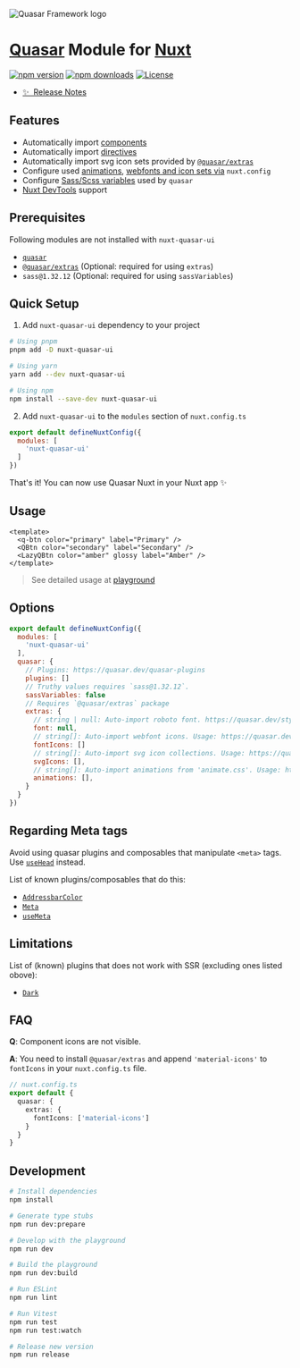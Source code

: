![Quasar Framework logo](https://cdn.quasar.dev/logo-v2/header.png)

# [Quasar](https://quasar.dev/) Module for [Nuxt](https://nuxt.com/)

[![npm version][npm-version-src]][npm-version-href]
[![npm downloads][npm-downloads-src]][npm-downloads-href]
[![License][license-src]][license-href]

- [✨ &nbsp;Release Notes](/CHANGELOG.md)
<!-- - [📖 &nbsp;Documentation](https://example.com) -->

## Features

- Automatically import [components](https://quasar.dev/vue-components)
- Automatically import [directives](https://quasar.dev/vue-directives)
- Automatically import svg icon sets provided by [`@quasar/extras`](https://github.com/quasarframework/quasar/tree/dev/extras)
- Configure used [animations](https://animate.style/), [webfonts and icon sets via](https://github.com/quasarframework/quasar/tree/dev/extras) `nuxt.config`
- Configure [Sass/Scss variables](https://quasar.dev/style/sass-scss-variables) used by `quasar`
- [Nuxt DevTools](https://devtools.nuxtjs.org/) support

## Prerequisites

Following modules are not installed with `nuxt-quasar-ui`

- [`quasar`](https://quasar.dev/)
- [`@quasar/extras`](https://github.com/quasarframework/quasar/tree/dev/extras) (Optional: required for using `extras`)
- `sass@1.32.12` (Optional: required for using `sassVariables`)

## Quick Setup

1. Add `nuxt-quasar-ui` dependency to your project

```bash
# Using pnpm
pnpm add -D nuxt-quasar-ui

# Using yarn
yarn add --dev nuxt-quasar-ui

# Using npm
npm install --save-dev nuxt-quasar-ui
```

2. Add `nuxt-quasar-ui` to the `modules` section of `nuxt.config.ts`

```js
export default defineNuxtConfig({
  modules: [
    'nuxt-quasar-ui'
  ]
})
```

That's it! You can now use Quasar Nuxt in your Nuxt app ✨

## Usage

```vue
<template>
  <q-btn color="primary" label="Primary" />
  <QBtn color="secondary" label="Secondary" />
  <LazyQBtn color="amber" glossy label="Amber" />
</template>
```

> See detailed usage at [playground](https://github.com/Maiquu/nuxt-quasar/tree/main/playground)

## Options

```js
export default defineNuxtConfig({
  modules: [
    'nuxt-quasar-ui'
  ],
  quasar: {
    // Plugins: https://quasar.dev/quasar-plugins
    plugins: []
    // Truthy values requires `sass@1.32.12`.
    sassVariables: false
    // Requires `@quasar/extras` package
    extras: {
      // string | null: Auto-import roboto font. https://quasar.dev/style/typography#default-font
      font: null,
      // string[]: Auto-import webfont icons. Usage: https://quasar.dev/vue-components/icon#webfont-usage
      fontIcons: []
      // string[]: Auto-import svg icon collections. Usage: https://quasar.dev/vue-components/icon#svg-usage
      svgIcons: [],
      // string[]: Auto-import animations from 'animate.css'. Usage: https://quasar.dev/options/animations#usage  
      animations: [],
    }
  }
})
```
## Regarding Meta tags
Avoid using quasar plugins and composables that manipulate `<meta>` tags.
Use [`useHead`](https://nuxt.com/docs/api/composables/use-head) instead.

List of known plugins/composables that do this:
- [`AddressbarColor`](https://quasar.dev/quasar-plugins/addressbar-color)
- [`Meta`](https://quasar.dev/quasar-plugins/meta)
- [`useMeta`](https://quasar.dev/vue-composables/use-meta)

## Limitations
List of (known) plugins that does not work with SSR (excluding ones listed obove):
- [`Dark`](https://quasar.dev/quasar-plugins/dark)

## FAQ
**Q**: Component icons are not visible.

**A**: You need to install `@quasar/extras` and append `'material-icons'` to `fontIcons` in your `nuxt.config.ts` file.

```ts 
// nuxt.config.ts
export default {
  quasar: {
    extras: {
      fontIcons: ['material-icons']
    }
  }
}

```

## Development

```bash
# Install dependencies
npm install

# Generate type stubs
npm run dev:prepare

# Develop with the playground
npm run dev

# Build the playground
npm run dev:build

# Run ESLint
npm run lint

# Run Vitest
npm run test
npm run test:watch

# Release new version
npm run release
```

<!-- Badges -->
[npm-version-src]: https://img.shields.io/npm/v/nuxt-quasar-ui/latest.svg?style=flat&colorA=18181B&colorB=28CF8D
[npm-version-href]: https://npmjs.com/package/nuxt-quasar-ui

[npm-downloads-src]: https://img.shields.io/npm/dm/nuxt-quasar-ui.svg?style=flat&colorA=18181B&colorB=28CF8D
[npm-downloads-href]: https://npmjs.com/package/nuxt-quasar-ui

[license-src]: https://img.shields.io/npm/l/nuxt-quasar-ui.svg?style=flat&colorA=18181B&colorB=28CF8D
[license-href]: https://npmjs.com/package/nuxt-quasar-ui
